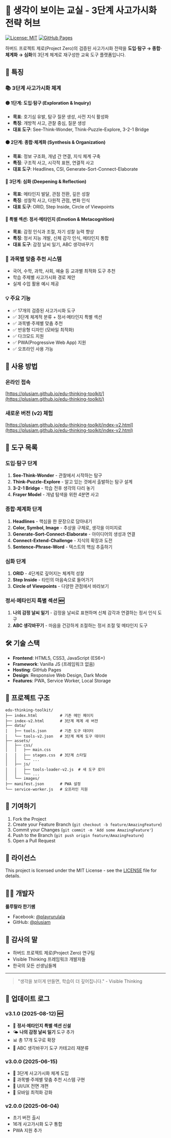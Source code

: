 # 🧠 생각이 보이는 교실 - 3단계 사고가시화 전략 허브

[![License: MIT](https://img.shields.io/badge/License-MIT-yellow.svg)](https://opensource.org/licenses/MIT)
[![GitHub Pages](https://img.shields.io/badge/GitHub-Pages-blue)](https://plusiam.github.io/edu-thinking-toolkit/)

하버드 프로젝트 제로(Project Zero)의 검증된 사고가시화 전략을 **도입·탐구 → 종합·체계화 → 심화**의 3단계 체계로 재구성한 교육 도구 플랫폼입니다.

## 🌟 특징

### 📚 3단계 사고가시화 체계

#### 🟡 1단계: 도입·탐구 (Exploration & Inquiry)
- **목표**: 호기심 유발, 탐구 질문 생성, 사전 지식 활성화
- **특징**: 개방적 사고, 관찰 중심, 질문 생성
- **대표 도구**: See-Think-Wonder, Think-Puzzle-Explore, 3-2-1 Bridge

#### 🟠 2단계: 종합·체계화 (Synthesis & Organization)
- **목표**: 정보 구조화, 개념 간 연결, 지식 체계 구축
- **특징**: 구조적 사고, 시각적 표현, 연결적 사고
- **대표 도구**: Headlines, CSI, Generate-Sort-Connect-Elaborate

#### 🔵 3단계: 심화 (Deepening & Reflection)
- **목표**: 메타인지 발달, 관점 전환, 깊은 성찰
- **특징**: 성찰적 사고, 다원적 관점, 변화 인식
- **대표 도구**: ORID, Step Inside, Circle of Viewpoints

#### 💜 특별 섹션: 정서·메타인지 (Emotion & Metacognition)
- **목표**: 감정 인식과 조절, 자기 성찰 능력 향상
- **특징**: 정서 지능 개발, 신체 감각 인식, 메타인지 통합
- **대표 도구**: 감정 날씨 일기, ABC 생각바꾸기

### 🎯 과목별 맞춤 추천 시스템
- 국어, 수학, 과학, 사회, 예술 등 교과별 최적화 도구 추천
- 학습 주제별 사고가시화 경로 제안
- 실제 수업 활용 예시 제공

### 💡 주요 기능
- ✅ 17개의 검증된 사고가시화 도구
- ✅ 3단계 체계적 분류 + 정서·메타인지 특별 섹션
- ✅ 과목별·주제별 맞춤 추천
- ✅ 반응형 디자인 (모바일 최적화)
- ✅ 다크모드 지원
- ✅ PWA(Progressive Web App) 지원
- ✅ 오프라인 사용 가능

## 🚀 사용 방법

### 온라인 접속
[https://plusiam.github.io/edu-thinking-toolkit/](https://plusiam.github.io/edu-thinking-toolkit/)

### 새로운 버전 (v2) 체험
[https://plusiam.github.io/edu-thinking-toolkit/index-v2.html](https://plusiam.github.io/edu-thinking-toolkit/index-v2.html)

## 📱 도구 목록

### 도입·탐구 단계
1. **See-Think-Wonder** - 관찰에서 시작하는 탐구
2. **Think-Puzzle-Explore** - 알고 있는 것에서 출발하는 탐구 설계
3. **3-2-1 Bridge** - 학습 전후 생각의 다리 놓기
4. **Frayer Model** - 개념 탐색을 위한 4분면 사고

### 종합·체계화 단계
1. **Headlines** - 핵심을 한 문장으로 담아내기
2. **Color, Symbol, Image** - 추상을 구체로, 생각을 이미지로
3. **Generate-Sort-Connect-Elaborate** - 아이디어의 생성과 연결
4. **Connect-Extend-Challenge** - 지식의 확장과 도전
5. **Sentence-Phrase-Word** - 텍스트의 핵심 추출하기

### 심화 단계
1. **ORID** - 4단계로 깊어지는 체계적 성찰
2. **Step Inside** - 타인의 마음속으로 들어가기
3. **Circle of Viewpoints** - 다양한 관점에서 바라보기

### 정서·메타인지 특별 섹션 🆕
1. **나의 감정 날씨 일기** - 감정을 날씨로 표현하며 신체 감각과 연결하는 정서 인식 도구
2. **ABC 생각바꾸기** - 마음을 건강하게 조절하는 정서 조절 및 메타인지 도구

## 🛠️ 기술 스택

- **Frontend**: HTML5, CSS3, JavaScript (ES6+)
- **Framework**: Vanilla JS (프레임워크 없음)
- **Hosting**: GitHub Pages
- **Design**: Responsive Web Design, Dark Mode
- **Features**: PWA, Service Worker, Local Storage

## 📂 프로젝트 구조

```
edu-thinking-toolkit/
├── index.html          # 기존 메인 페이지
├── index-v2.html       # 3단계 체계 새 버전
├── data/
│   ├── tools.json      # 기존 도구 데이터
│   └── tools-v2.json   # 3단계 체계 도구 데이터
├── assets/
│   ├── css/
│   │   ├── main.css
│   │   ├── stages.css  # 3단계 스타일
│   │   └── ...
│   ├── js/
│   │   ├── tools-loader-v2.js  # 새 도구 로더
│   │   └── ...
│   └── images/
├── manifest.json       # PWA 설정
└── service-worker.js   # 오프라인 지원
```

## 🤝 기여하기

1. Fork the Project
2. Create your Feature Branch (`git checkout -b feature/AmazingFeature`)
3. Commit your Changes (`git commit -m 'Add some AmazingFeature'`)
4. Push to the Branch (`git push origin feature/AmazingFeature`)
5. Open a Pull Request

## 📝 라이선스

This project is licensed under the MIT License - see the [LICENSE](LICENSE) file for details.

## 👨‍🏫 개발자

**룰루랄라 한기쌤**
- Facebook: [@playrurulala](https://www.facebook.com/playrurulala)
- GitHub: [@plusiam](https://github.com/plusiam)

## 🙏 감사의 말

- 하버드 프로젝트 제로(Project Zero) 연구팀
- Visible Thinking 프레임워크 개발자들
- 한국의 모든 선생님들께

---

> "생각을 보이게 만들면, 학습이 더 깊어집니다." - Visible Thinking

## 📅 업데이트 로그

### v3.1.0 (2025-08-12) 🆕
- 🌈 **정서·메타인지 특별 섹션 신설**
- 🌤️ **나의 감정 날씨 일기** 도구 추가
- 📊 총 17개 도구로 확장
- 🔄 ABC 생각바꾸기 도구 카테고리 재분류

### v3.0.0 (2025-06-15)
- 🎉 3단계 사고가시화 체계 도입
- 🎯 과목별·주제별 맞춤 추천 시스템 구현
- 🎨 UI/UX 전면 개편
- 📱 모바일 최적화 강화

### v2.0.0 (2025-06-04)
- 초기 버전 출시
- 16개 사고가시화 도구 통합
- PWA 지원 추가
